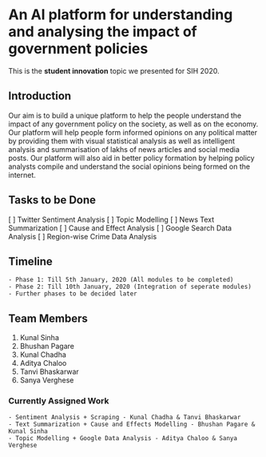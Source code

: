# An AI platform for understanding and analysing the impact of government policies

This is the **student innovation** topic we presented for SIH 2020.

## Introduction
Our aim is to build a unique platform to help the people understand the impact of any government policy on the society, as well as on the economy.
Our platform will help people form informed opinions on any political matter by providing them with visual statistical analysis as well as intelligent analysis and summarisation of lakhs of news articles and social media posts.
Our platform will also aid in better policy formation by helping policy analysts compile and understand the social opinions being formed on the internet.

## Tasks to be Done
[ ] Twitter Sentiment Analysis
[ ] Topic Modelling
[ ] News Text Summarization
[ ] Cause and Effect Analysis
[ ] Google Search Data Analysis
[ ] Region-wise Crime Data Analysis

## Timeline
	- Phase 1: Till 5th January, 2020 (All modules to be completed)
	- Phase 2: Till 10th January, 2020 (Integration of seperate modules)
	- Further phases to be decided later
	
## Team Members
1. Kunal Sinha
2. Bhushan Pagare
3. Kunal Chadha
4. Aditya Chaloo
5. Tanvi Bhaskarwar
6. Sanya Verghese

### Currently Assigned Work
	- Sentiment Analysis + Scraping - Kunal Chadha & Tanvi Bhaskarwar
	- Text Summarization + Cause and Effects Modelling - Bhushan Pagare & Kunal Sinha
	- Topic Modelling + Google Data Analysis - Aditya Chaloo & Sanya Verghese
